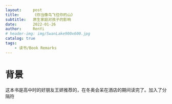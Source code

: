 ```yaml
---
layout:     post
title:      《你当像鸟飞往你的山》
subtitle:   原生家庭对孩子的影响
date:       2022-01-26
author:     RenYi
# header-img: img/SwanLake900x600.jpg
catalog: true
tags:
    - 读书/Book Remarks 
---
```


# 背景
这本书是高中时的好朋友王妍推荐的，在冬奥会呆在酒店的期间读完了。加入了分隔符


